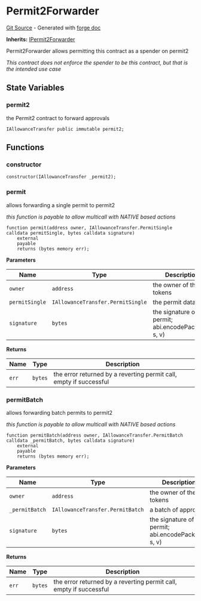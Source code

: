 # Permit2Forwarder
[Git Source](https://github.com/uniswap/v4-periphery/blob/ea2bf2e1ba6863bb809fc2ff791744f308c4a26d/src/base/Permit2Forwarder.sol) - Generated with [forge doc](https://book.getfoundry.sh/reference/forge/forge-doc)

**Inherits:**
[IPermit2Forwarder](contracts/v4/reference/periphery/interfaces/IPermit2Forwarder.md)

Permit2Forwarder allows permitting this contract as a spender on permit2

*This contract does not enforce the spender to be this contract, but that is the intended use case*


## State Variables
### permit2
the Permit2 contract to forward approvals


```solidity
IAllowanceTransfer public immutable permit2;
```


## Functions
### constructor


```solidity
constructor(IAllowanceTransfer _permit2);
```

### permit

allows forwarding a single permit to permit2

*this function is payable to allow multicall with NATIVE based actions*


```solidity
function permit(address owner, IAllowanceTransfer.PermitSingle calldata permitSingle, bytes calldata signature)
    external
    payable
    returns (bytes memory err);
```
**Parameters**

|Name|Type|Description|
|----|----|-----------|
|`owner`|`address`|the owner of the tokens|
|`permitSingle`|`IAllowanceTransfer.PermitSingle`|the permit data|
|`signature`|`bytes`|the signature of the permit; abi.encodePacked(r, s, v)|

**Returns**

|Name|Type|Description|
|----|----|-----------|
|`err`|`bytes`|the error returned by a reverting permit call, empty if successful|


### permitBatch

allows forwarding batch permits to permit2

*this function is payable to allow multicall with NATIVE based actions*


```solidity
function permitBatch(address owner, IAllowanceTransfer.PermitBatch calldata _permitBatch, bytes calldata signature)
    external
    payable
    returns (bytes memory err);
```
**Parameters**

|Name|Type|Description|
|----|----|-----------|
|`owner`|`address`|the owner of the tokens|
|`_permitBatch`|`IAllowanceTransfer.PermitBatch`|a batch of approvals|
|`signature`|`bytes`|the signature of the permit; abi.encodePacked(r, s, v)|

**Returns**

|Name|Type|Description|
|----|----|-----------|
|`err`|`bytes`|the error returned by a reverting permit call, empty if successful|


